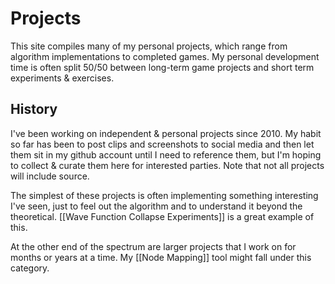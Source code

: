 # Projects

This site compiles many of my personal projects, which range from algorithm implementations to completed games.  My personal development time is often split 50/50 between long-term game projects and short term experiments & exercises.

## History

I've been working on independent & personal projects since 2010.  My habit so far has been to post clips and screenshots to social media and then let them sit in my github account until I need to reference them, but I'm hoping to collect & curate them here for interested parties.  Note that not all projects will include source.

The simplest of these projects is often implementing something interesting I've seen, just to feel out the algorithm and to understand it beyond the theoretical.  [[Wave Function Collapse Experiments]] is a great example of this.

At the other end of the spectrum are larger projects that I work on for months or years at a time.  My [[Node Mapping]] tool might fall under this category.

